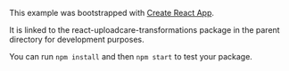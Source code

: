 This example was bootstrapped with [Create React App](https://github.com/facebook/create-react-app).

It is linked to the react-uploadcare-transformations package in the parent directory for development purposes.

You can run `npm install` and then `npm start` to test your package.
